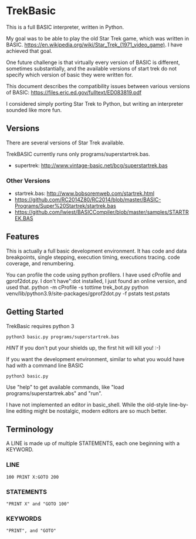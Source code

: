 # TrekBasic
This is a full BASIC interpreter, written in Python.

My goal was to be able to play the old Star Trek game, which was written in BASIC.
https://en.wikipedia.org/wiki/Star_Trek_(1971_video_game). I have achieved
that goal.

One future challenge is that virtually every version of BASIC is different, 
sometimes substantially, and the available versions of start trek do not
specify which version of basic they were written for. 

This document describes the compatibility issues between various versions of BASIC: 
https://files.eric.ed.gov/fulltext/ED083819.pdf

I considered simply porting Star Trek to Python, but 
writing an interpreter sounded like more fun.

## Versions
There are several versions of Star Trek available. 

TrekBASIC currently
runs only programs/superstartrek.bas.

* supertrek: http://www.vintage-basic.net/bcg/superstartrek.bas

### Other Versions
* startrek.bas: http://www.bobsoremweb.com/startrek.html
* https://github.com/RC2014Z80/RC2014/blob/master/BASIC-Programs/Super%20Startrek/startrek.bas
* https://github.com/lwiest/BASICCompiler/blob/master/samples/STARTREK.BAS

## Features

This is actually a full basic development environment. It has code and data 
breakpoints, single stepping, execution timing, executions tracing. code 
coverage, and renumbering.

You can profile the code using python profilers. I have used cProfile and gprof2dot.py. 
I don't have":dot installed, I just found an online version, and used that. 
    python -m cProfile  -s tottime trek_bot.py 
    python venv/lib/python3.9/site-packages/gprof2dot.py -f pstats test.pstats

## Getting Started
TrekBasic requires python 3

    python3 basic.py programs/superstartrek.bas

*HINT* If you don't put your shields up, the first hit will kill you! :-)

If you want the development environment, similar to what you would have had with a command line BASIC

    python3 basic.py

Use "help" to get available commands, like "load programs/superstartrek.abs" and "run". 

I have not implemented an editor in basic_shell. While the old-style line-by-line editing might be nostalgic,
modern editors are so much better. 


## Terminology
A LINE is made up of multiple STATEMENTS, each one beginning with a KEYWORD.

### LINE
    100 PRINT X:GOTO 200
### STATEMENTS
    "PRINT X" and "GOTO 100"
### KEYWORDS
    "PRINT", and "GOTO"

